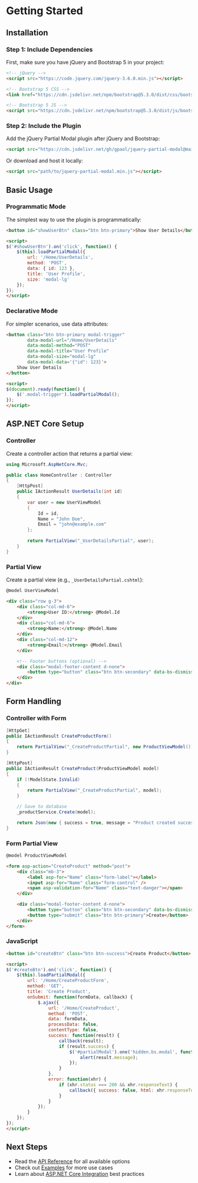 # Getting Started

## Installation

### Step 1: Include Dependencies

First, make sure you have jQuery and Bootstrap 5 in your project:

```html
<!-- jQuery -->
<script src="https://code.jquery.com/jquery-3.6.0.min.js"></script>

<!-- Bootstrap 5 CSS -->
<link href="https://cdn.jsdelivr.net/npm/bootstrap@5.3.0/dist/css/bootstrap.min.css" rel="stylesheet">

<!-- Bootstrap 5 JS -->
<script src="https://cdn.jsdelivr.net/npm/bootstrap@5.3.0/dist/js/bootstrap.bundle.min.js"></script>
```

### Step 2: Include the Plugin

Add the jQuery Partial Modal plugin after jQuery and Bootstrap:

```html
<script src="https://cdn.jsdelivr.net/gh/gpaol/jquery-partial-modal@main/dist/jquery-partial-modal.min.js"></script>
```

Or download and host it locally:

```html
<script src="path/to/jquery-partial-modal.min.js"></script>
```

## Basic Usage

### Programmatic Mode

The simplest way to use the plugin is programmatically:

```html
<button id="showUserBtn" class="btn btn-primary">Show User Details</button>

<script>
$('#showUserBtn').on('click', function() {
    $(this).loadPartialModal({
        url: '/Home/UserDetails',
        method: 'POST',
        data: { id: 123 },
        title: 'User Profile',
        size: 'modal-lg'
    });
});
</script>
```

### Declarative Mode

For simpler scenarios, use data attributes:

```html
<button class="btn btn-primary modal-trigger" 
        data-modal-url="/Home/UserDetails"
        data-modal-method="POST"
        data-modal-title="User Profile"
        data-modal-size="modal-lg"
        data-modal-data='{"id": 123}'>
    Show User Details
</button>

<script>
$(document).ready(function() {
    $('.modal-trigger').loadPartialModal();
});
</script>
```

## ASP.NET Core Setup

### Controller

Create a controller action that returns a partial view:

```csharp
using Microsoft.AspNetCore.Mvc;

public class HomeController : Controller
{
    [HttpPost]
    public IActionResult UserDetails(int id)
    {
        var user = new UserViewModel 
        { 
            Id = id, 
            Name = "John Doe", 
            Email = "john@example.com" 
        };
        
        return PartialView("_UserDetailsPartial", user);
    }
}
```

### Partial View

Create a partial view (e.g., `_UserDetailsPartial.cshtml`):

```html
@model UserViewModel

<div class="row g-3">
    <div class="col-md-6">
        <strong>User ID:</strong> @Model.Id
    </div>
    <div class="col-md-6">
        <strong>Name:</strong> @Model.Name
    </div>
    <div class="col-md-12">
        <strong>Email:</strong> @Model.Email
    </div>

    <!-- Footer buttons (optional) -->
    <div class="modal-footer-content d-none">
        <button type="button" class="btn btn-secondary" data-bs-dismiss="modal">Close</button>
    </div>
</div>
```

## Form Handling

### Controller with Form

```csharp
[HttpGet]
public IActionResult CreateProductForm()
{
    return PartialView("_CreateProductPartial", new ProductViewModel());
}

[HttpPost]
public IActionResult CreateProduct(ProductViewModel model)
{
    if (!ModelState.IsValid)
    {
        return PartialView("_CreateProductPartial", model);
    }

    // Save to database
    _productService.Create(model);

    return Json(new { success = true, message = "Product created successfully" });
}
```

### Form Partial View

```html
@model ProductViewModel

<form asp-action="CreateProduct" method="post">
    <div class="mb-3">
        <label asp-for="Name" class="form-label"></label>
        <input asp-for="Name" class="form-control" />
        <span asp-validation-for="Name" class="text-danger"></span>
    </div>

    <div class="modal-footer-content d-none">
        <button type="button" class="btn btn-secondary" data-bs-dismiss="modal">Cancel</button>
        <button type="submit" class="btn btn-primary">Create</button>
    </div>
</form>
```

### JavaScript

```html
<button id="createBtn" class="btn btn-success">Create Product</button>

<script>
$('#createBtn').on('click', function() {
    $(this).loadPartialModal({
        url: '/Home/CreateProductForm',
        method: 'GET',
        title: 'Create Product',
        onSubmit: function(formData, callback) {
            $.ajax({
                url: '/Home/CreateProduct',
                method: 'POST',
                data: formData,
                processData: false,
                contentType: false,
                success: function(result) {
                    callback(result);
                    if (result.success) {
                        $('#partialModal').one('hidden.bs.modal', function() {
                            alert(result.message);
                        });
                    }
                },
                error: function(xhr) {
                    if (xhr.status === 200 && xhr.responseText) {
                        callback({ success: false, html: xhr.responseText });
                    }
                }
            });
        }
    });
});
</script>
```

## Next Steps

- Read the [API Reference](api-reference.md) for all available options
- Check out [Examples](examples.md) for more use cases
- Learn about [ASP.NET Core Integration](aspnetcore-integration.md) best practices
